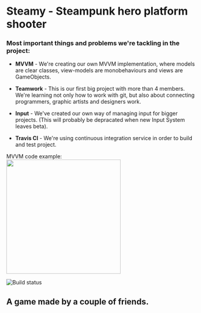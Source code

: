 # Steamy - Steampunk hero platform shooter


### Most important things and problems we're tackling in the project:

- **MVVM** - We're creating our own MVVM implementation, where models are clear classes,
view-models are monobehaviours and views are GameObjects.

- **Teamwork** - This is our first big project with more than 4 members. We're learning not
only how to work with git, but also about connecting programmers, graphic artists and designers work.

- **Input** - We've created our own way of managing input for bigger projects. 
(This will probably be depracated when new Input System leaves beta).

- **Travis CI** - We're using continuous integration service in order to build and test project.


MVVM code example:
</br>
<img align="center" width="300" height="auto" src="https://user-images.githubusercontent.com/20133604/50226697-2a420380-03a4-11e9-92a4-d148a68ddbb9.jpg">


![Build status](https://travis-ci.com/Sweaty-Bacon-Ducks/Steamy.svg?branch=master)

## A game made by a couple of friends.
